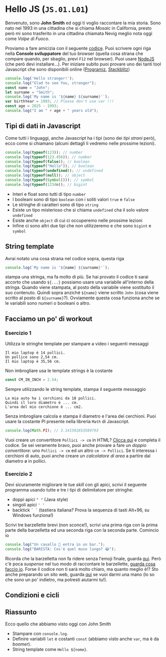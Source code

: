 # Hello JS (`JS.01.L01`)

Benvenuto, sono **John Smith** ed oggi ti voglio raccontare la mia storia. Sono nato nel 1993 in una cittadina che si chiama *Mosaic* in California, presto però mi sono trasferito in una cittadina chiamata Nevig meglio nota oggi come *Volpe di Fuoco*.

Proviamo a fare amicizia con il seguente [codice](./src/hello_js.js). Puoi scrivere ogni riga nella **Console sviluppatore** del tuo browser (quella cosa strana che compare quando, per sbaglio, previ `F12` nel browser). Puoi usare [NodeJS](https://nodejs.org/) (che però devi installare...). Per iniziare subito puoi provare uno dei tanti tool Javascript che sono disponibili online ([Programiz](https://www.programiz.com/javascript/online-compiler/), [Stackblitz](https://stackblitz.com/))

```js
console.log('Hello stranger!');
console.log("Glad to see You, stranger");
const name = "John";
let surname = "Smith";
console.log(`My name is '${name} ${surname}'`);
var birthYear = 1993; // Please don't use var !!!
const age = 2025 - 1993; 
console.log("I am " + age + " years old");
```

## Tipi di dati in Javascript
Come tutti i linguaggi, anche Javascript ha i tipi (sono dei *tipi strani* però), ecco come si chiamano (alcuni dettagli li vedremo nelle prossime lezioni).

```js
console.log(typeof(123)); // number
console.log(typeof(123.456)); // number
console.log(typeof(false)); // boolean
console.log(typeof("Hello")); // boolean
console.log(typeof(undefined)); // undefined
console.log(typeof(null)); // object
console.log(typeof(Symbol())); // symbol
console.log(typeof(1234n)); // bigint
```

- Interi e float sono tutti di tipo `number`
- I booleani sono di tipo `boolean` con i soliti valori `true` e `false`
- Le stringhe di caratteri sono di tipo `string`
- Esiste un tipo misterioso che si chiama `undefined` cha il solo valore `undefined`
- Esiste anche `object` di cui ci occuperemo nelle prossime lezioni
- Infine ci sono altri due tipi che non utilizzeremo e che sono `bigint` e `symbol`

## String template
Avrai notato una cosa strana nel codice sopra, questa riga
```js
console.log(`My name is '${name} ${surname}'`);
```
stampa una stringa, ma fa molto di più. Se hai provato il codice ti sarai accorto che usando `${...}` possiamo usare una variabile all'interno della stringa. Quando viene stampata, al posto della variabile viene sostituito il suo contenuto. Quindi sopra anziché `${name}` viene scritto `John` (cosa viene scritto al posto di `${surname}`?). Ovviamente questa cosa funziona anche se le variabili sono numeri o booleani o altro.



## Facciamo un po' di workout

### Esercizio 1
Utilizza le stringhe template per stampare a video i seguenti messaggi
```
Il mio laptop è 14 pollici.
Un pollice sono 2,54 cm.
Il mio laptop è 35,56 cm.
```
Non imbrogliare usa le template strings è la costante
```js
const CM_IN_INCH = 2.54;
```

Sempre utilizzando le string template, stampa il seguente messaggio
```
La mia auto ha i cerchioni da 18 pollici.
Quindi il loro diametro è ... cm.
L'area del mio cerchione è ... cm2.
```
Senza imbrogliare calcola e stampa il diametro e l'area dei cerchioni. Puoi usare la costante PI presente nella libreria `Math` di Javascript.
```js
console.log(Math.PI); // 3.141592653589793
```

Vuoi creare un convertitore `Pollici -> cm` in HTML? [Clicca qui](./src/inch_to_cm.html) e completa il codice. Se sei veramente bravo, puoi anche provare a fare un *doppio convertitore*: uno `Pollici -> cm` ed un altro `cm -> Pollici`. Se ti interessa i cerchioni di auto, puoi anche creare un *calcolatore di area* a partire dal diametro ø in pollici. 


### Esercizio 2 
Devi sicuramente migliorare le tue *skill* con gli apici, scrivi il seguente programma usando tutte e tre i tipi di delimitatore per stringhe:
- doppi apici `" "` (Java style)
- singoli apici `' '`
- backtick `` ` ` `` (tastiera italiana? Prova la sequenza di tasti Alt+96, su Windows funziona!)

Scrivi tre barzellette brevi (non sconce!), scrivi una prima riga con la prima parte della barzelletta ed una seconda riga con la seconda parte. Comincio io

```js
console.log("Un cavallo 🐎 entra in un bar.");
console.log("BARISTA: Cos'è quel muso lungo? 😂");
```

Ricorda che la barzelletta non fa ridere senza l'emoji finale, guarda [qui](https://www.compart.com/en/unicode/block/U+1F600). Però c'è poca *suspense* nel tuo modo di raccontare le barzellette, [guarda cosa faccio io](./src/timeout.js). Forse il codice non ti sarà molto chiaro, ma quanto meglio è!? Sto anche preparando un sito web, guarda [qui](./src/barzellette.html) se vuoi darmi una mano (lo so che sono un po' indietro, ma potresti aiutarmi tu!).

## Condizioni e cicli


## Riassunto
Ecco quello che abbiamo visto oggi con John Smith
- Stampare con `console.log`.
- Definire variabili `let` e costanti `const` (abbiamo visto anche `var`, ma è da *boomer*).
- String template come `Hello ${nome}`.

